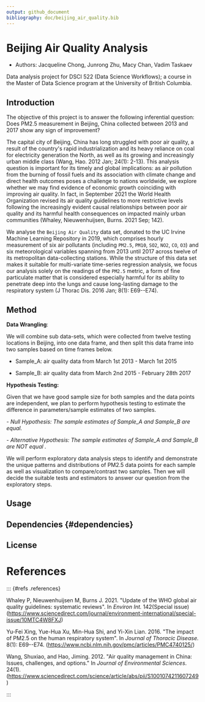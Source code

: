 ```yaml
---
output: github_document
bibliography: doc/beijing_air_quality.bib
---
```


# Beijing Air Quality Analysis

-   Authors: Jacqueline Chong, Junrong Zhu, Macy Chan, Vadim Taskaev

Data analysis project for DSCI 522 (Data Science Workflows); a course in the Master of Data Science program at the University of British Columbia.

## Introduction

The objective of this project is to answer the following inferential question: Does PM2.5 measurement in Beijing, China collected between 2013 and 2017 show any sign of improvement?

The capital city of Beijing, China has long struggled with poor air quality, a result of the country's rapid industrialization and its heavy reliance on coal for electricity generation the North, as well as its growing and increasingly urban middle class (Wang, Hao. 2012 Jan; 24(1): 2-13). This analysis question is important for its timely and global implications: as air pollution from the burning of fossil fuels and its association with climate change and direct health outcomes poses a challenge to nations worldwide, we explore whether we may find evidence of economic growth coinciding with improving air quality. In fact, in September 2021 the World Health Organization revised its air quality guidelines to more restrictive levels following the increasingly evident causal relationships between poor air quality and its harmful health consequences on impacted mainly urban communities (Whaley, Nieuwenhuijsen, Burns. 2021 Sep; 142).

We analyse the `Beijing Air Quality` data set, donated to the UC Irvine Machine Learning Repository in 2019, which comprises hourly measurement of six air pollutants (including `PM2.5`, `PM10`, `SO2`, `NO2`, `CO`, `O3`) and six meteorological variables spanning from 2013 until 2017 across twelve of its metropolitan data-collecting stations. While the structure of this data set makes it suitable for multi-variate time-series regression analysis, we focus our analysis solely on the readings of the `PM2.5` metric, a form of fine particulate matter that is considered especially harmful for its ability to penetrate deep into the lungs and cause long-lasting damage to the respiratory system (J Thorac Dis. 2016 Jan; 8(1): E69--E74).

## Method

**Data Wrangling**:

We will combine sub data-sets, which were collected from twelve testing locations in Beijing, into one data frame, and then split this data frame into two samples based on time frames below.

-   Sample_A: air quality data from March 1st 2013 - March 1st 2015

-   Sample_B: air quality data from March 2nd 2015 - February 28th 2017

**Hypothesis Testing:**

Given that we have good sample size for both samples and the data points are independent, we plan to perform hypothesis testing to estimate the difference in parameters/sample estimates of two samples.

*- Null Hypothesis: The sample estimates of Sample_A and Sample_B are equal.*

*- Alternative Hypothesis: The sample estimates of Sample_A and Sample_B are NOT equal .*

We will perform exploratory data analysis steps to identify and demonstrate the unique patterns and distributions of PM2.5 data points for each sample as well as visualization to compare/contrast two samples. Then we will decide the suitable tests and estimators to answer our question from the exploratory steps.

## 

## Usage

## Dependencies {#dependencies}

## License

# References

::: {#refs .references} <div>

Whaley P, Nieuwenhuijsen M, Burns J. 2021. "Update of the WHO global air quality guidelines: systematic reviews". In *Environ Int.* 142(Special issue) (<https://www.sciencedirect.com/journal/environment-international/special-issue/10MTC4W8FXJ>)

Yu-Fei Xing, Yue-Hua Xu, Min-Hua Shi, and Yi-Xin Lian. 2016. "The impact of PM2.5 on the human respiratory system". In *Journal of Thoracic Disease.* 8(1): E69--E74. (<https://www.ncbi.nlm.nih.gov/pmc/articles/PMC4740125/>)

Wang, Shuxiao, and Hao, Jiming. 2012. "Air quality management in China: Issues, challenges, and options." In *Journal of Environmental Sciences*. 24(1). (<https://www.sciencedirect.com/science/article/abs/pii/S1001074211607249>)

</div>

:::
